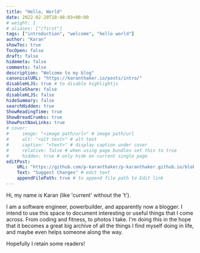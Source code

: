 ```yaml
---
title: "Hello, World"
date: 2022-02-20T18:48:03+00:00
# weight: 1
# aliases: ["/first"]
tags: ["introduction", "welcome", "hello world"]
author: "Karan"
showToc: true
TocOpen: false
draft: false
hidemeta: false
comments: false
description: "Welcome to my blog"
canonicalURL: "https://karanthaker.io/posts/intro/"
disableHLJS: true # to disable highlightjs
disableShare: false
disableHLJS: false
hideSummary: false
searchHidden: true
ShowReadingTime: true
ShowBreadCrumbs: true
ShowPostNavLinks: true
# cover:
#     image: "<image path/url>" # image path/url
#     alt: "<alt text>" # alt text
#     caption: "<text>" # display caption under cover
#     relative: false # when using page bundles set this to true
#     hidden: true # only hide on current single page
editPost:
    URL: "https://github.com/p-karanthaker/p-karanthaker.github.io/blob/master/content"
    Text: "Suggest Changes" # edit text
    appendFilePath: true # to append file path to Edit link
---
```

Hi, my name is Karan (like 'current' without the 't').

I am a software engineer, powerbuilder, and apparently now a blogger. I intend to 
use this space to document interesting or useful things that I come across. From coding 
and fitness, to photos I take. I'm doing this in the hope that it becomes a great big 
archive of all the things I find myself doing in life, and maybe even helps someone 
along the way.

Hopefully I retain some readers!
